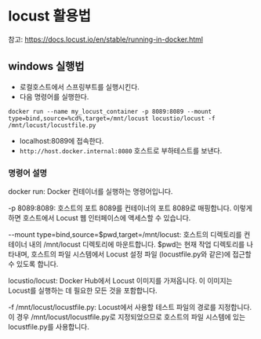 # locust 활용법

참고: https://docs.locust.io/en/stable/running-in-docker.html

## windows 실행법

- 로컬호스트에서 스프링부트를 실행시킨다.
- 다음 명령어를 실행한다.

```
docker run --name my_locust_container -p 8089:8089 --mount type=bind,source=%cd%,target=/mnt/locust locustio/locust -f /mnt/locust/locustfile.py
```

- localhost:8089에 접속한다.
- `http://host.docker.internal:8080` 호스트로 부하테스트를 보낸다.

### 명령어 설명

docker run: Docker 컨테이너를 실행하는 명령어입니다.

-p 8089:8089: 호스트의 포트 8089를 컨테이너의 포트 8089로 매핑합니다. 이렇게 하면 호스트에서 Locust 웹 인터페이스에 액세스할 수 있습니다.

--mount type=bind,source=$pwd,target=/mnt/locust: 호스트의 디렉토리를 컨테이너 내의 /mnt/locust 디렉토리에 마운트합니다. $pwd는 현재 작업 디렉토리를 나타내며, 호스트의 파일 시스템에서 Locust 설정 파일 (locustfile.py와 같은)에 접근할 수 있도록 합니다.

locustio/locust: Docker Hub에서 Locust 이미지를 가져옵니다. 이 이미지는 Locust를 실행하는 데 필요한 모든 것을 포함합니다.

-f /mnt/locust/locustfile.py: Locust에서 사용할 테스트 파일의 경로를 지정합니다. 이 경우 /mnt/locust/locustfile.py로 지정되었으므로 호스트의 파일 시스템에 있는 locustfile.py를 사용합니다.
